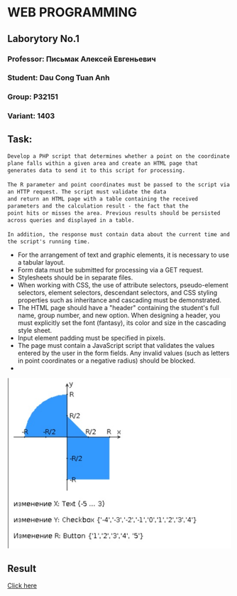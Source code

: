 # WEB PROGRAMMING

## Laborytory No.1

### Professor: Письмак Алексей Евгеньевич
### Student: Dau Cong Tuan Anh
### Group: P32151
### Variant: 1403

## Task:

```
Develop a PHP script that determines whether a point on the coordinate plane falls within a given area and create an HTML page that 
generates data to send it to this script for processing.

The R parameter and point coordinates must be passed to the script via an HTTP request. The script must validate the data 
and return an HTML page with a table containing the received parameters and the calculation result - the fact that the 
point hits or misses the area. Previous results should be persisted across queries and displayed in a table.

In addition, the response must contain data about the current time and the script's running time.

```
- For the arrangement of text and graphic elements, it is necessary to use a tabular layout.
- Form data must be submitted for processing via a GET request.
- Stylesheets should be in separate files.
- When working with CSS, the use of attribute selectors, pseudo-element selectors, element selectors, descendant selectors, and CSS styling properties such as inheritance and cascading must be demonstrated.
- The HTML page should have a "header" containing the student's full name, group number, and new option. When designing a header, you must explicitly set the font (fantasy), its color and size in the cascading style sheet.
- Input element padding must be specified in pixels.
- The page must contain a JavaScript script that validates the values ​​entered by the user in the form fields. Any invalid values ​​(such as letters in point coordinates or a negative radius) should be blocked.
- 
![image](https://github.com/andrey551/Web-ITMO/blob/main/Lab1/report/Picture1.jpg)
## Result
[Click here](https://se.ifmo.ru/~s336186/Home/index.html)

